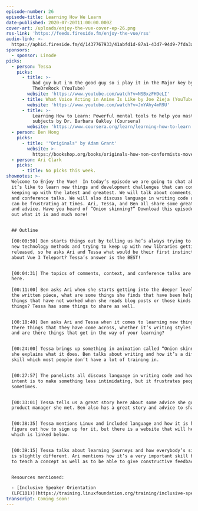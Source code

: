 ```yaml
---
episode-number: 26
episode-title: Learning How We Learn
date-published: 2020-07-20T11:00:00.000Z
cover-art: /uploads/enjoy-the-vue-cover-ep-26.png
rss-link: 'https://feeds.fireside.fm/enjoy-the-vue/rss'
audio-link: >-
  https://aphid.fireside.fm/d/1437767933/41abfd1d-87a1-43d7-94d9-7fda3a5120e1/47c7c8bd-6526-4ca3-8439-00edf1b44a0e.mp3
sponsors:
  - sponsor: Linode
picks:
  - person: Tessa
    picks:
      - title: >-
          bad guy but i'm the good guy so i play it in the Major key by
          TheDreRock (YouTube)
        website: 'https://www.youtube.com/watch?v=NSBxzFH9eLI'
      - title: What Voice Acting in Anime Is Like by Joe Zieja (YouTube)
        website: 'https://www.youtube.com/watch?v=JmYAhy4mR9U'
      - title: >-
          Learning How to Learn: Powerful mental tools to help you master tough
          subjects by Dr. Barbara Oakley (Coursera)
        website: 'https://www.coursera.org/learn/learning-how-to-learn'
  - person: Ben Hong
    picks:
      - title: '"Originals" by Adam Grant'
        website: >-
          https://bookshop.org/books/originals-how-non-conformists-move-the-world-9780143128854/9780143128854
  - person: Ari Clark
    picks:
      - title: No picks this week.
shownotes: >-
  Welcome to Enjoy the Vue!  In today’s episode we are going to chat about what
  it’s like to learn new things and development challenges that can come with
  keeping up with the latest and greatest. We will talk about comments, context,
  and conference talks. We will also discuss language in writing code and how it
  can be frustrating at times. Ari, Tessa, and Ben all share some great stories
  and advice. Have you heard of “Onion skinning?” Download this episode to find
  out what it is and much more! 


  ## Outline

  [00:00:50] Ben starts things out by telling us he’s always trying to hack on
  new technology methods and trying to keep up with new libraries getting
  released, so he asks Ari and Tessa what would be their first instinct to learn
  about Vue 3 Teleport? Tessa’s answer is the BEST! 


  [00:04:31] The topics of comments, context, and conference talks are discussed
  here.    
   
  [00:11:00] Ben asks Ari when she starts getting into the deeper level things,
  the written piece, what are some things she finds that have been helpful or
  things that have not worked when she reads blog posts or those kinds of
  things? Tessa has some things to share as well.  


  [00:18:40] Ben asks Ari and Tessa when it comes to learning new things, are
  there things that they have come across, whether it’s writing styles or talks
  and are there things that get in the way of your learning?


  [00:24:00] Tessa brings up something in animation called “Onion skinning” and
  she explains what it does. Ben talks about writing and how it’s a difficult
  skill which most people don’t have a lot of training in. 


  [00:27:57] The panelists all discuss language in writing code and how the
  intent is to make something less intimidating, but it frustrates people
  sometimes.


  [00:33:01] Tessa tells us a great story here about some advice she got from a
  product manager she met. Ben also has a great story and advice to share. 


  [00:38:35] Tessa mentions Linux and included language and how it is hard to
  figure out how to sign up for it, but there is a website that will help you
  which is linked below. 


  [00:39:15] Tessa talks about learning journeys and how everybody’s situation
  is slightly different. Ari mentions how it’s a very important skill being able
  to teach a concept as well as to be able to give constructive feedback.


  Resources mentioned:

  - [Inclusive Speaker Orientation
  (LFC101)](https://training.linuxfoundation.org/training/inclusive-speaker-orientation/)
transcript: Coming soon!
---
```

